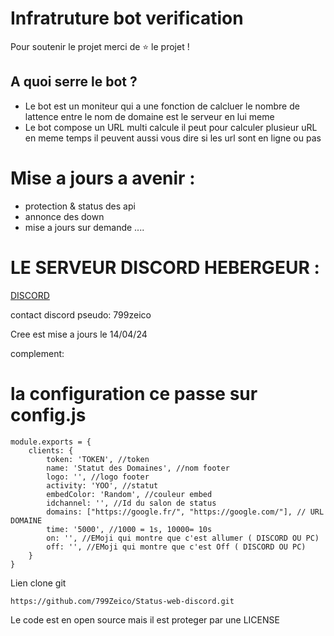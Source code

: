 # Infratruture bot verification

Pour soutenir le projet merci de ⭐ le projet !
## A quoi serre le bot ?
- Le bot est un moniteur qui a une fonction de calcluer le nombre de lattence entre le nom de domaine est le serveur en lui meme
- Le bot compose un URL multi calcule il peut pour calculer plusieur uRL en meme temps il peuvent aussi vous dire si les url sont en ligne ou pas

# Mise a jours a avenir :

- protection & status des api
- annonce des down
- mise a jours sur demande ....

# LE SERVEUR DISCORD HEBERGEUR : 

[DISCORD](https://discord.gg/z3auwsQrUF)

contact discord pseudo: 
799zeico


Cree est mise a jours le 14/04/24



complement: 
# la configuration ce passe sur config.js

```
module.exports = {
    clients: {
        token: 'TOKEN', //token
        name: 'Statut des Domaines', //nom footer
        logo: '', //logo footer
        activity: 'YOO', //statut
        embedColor: 'Random', //couleur embed
        idchannel: '', //Id du salon de status
        domains: ["https://google.fr/", "https://google.com/"], // URL DOMAINE
        time: '5000', //1000 = 1s, 10000= 10s
        on: '', //EMoji qui montre que c'est allumer ( DISCORD OU PC)
        off: '', //EMoji qui montre que c'est Off ( DISCORD OU PC)
    }
}

```
Lien clone git
```
https://github.com/799Zeico/Status-web-discord.git
```

Le code est en open source mais il est proteger par une LICENSE


